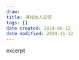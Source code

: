 ```yaml
---
draw:
title: 寻找达人反馈
tags: []
date created: 2024-06-12
date modified: 2024-11-12
---
```


excerpt

<!-- more -->
